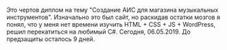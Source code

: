 Это чертов диплом на тему "Создание АИС для магазина музыкальных инструментов". 
Изначально это был сайт, но раскидав остатки мозгов я понял, что у меня нет времени изучить HTML + CSS + JS + WordPress, решил перекатиться на любимый C#.
Сегодня, 06.05.2019. До предзащиты осталось 9 дней.